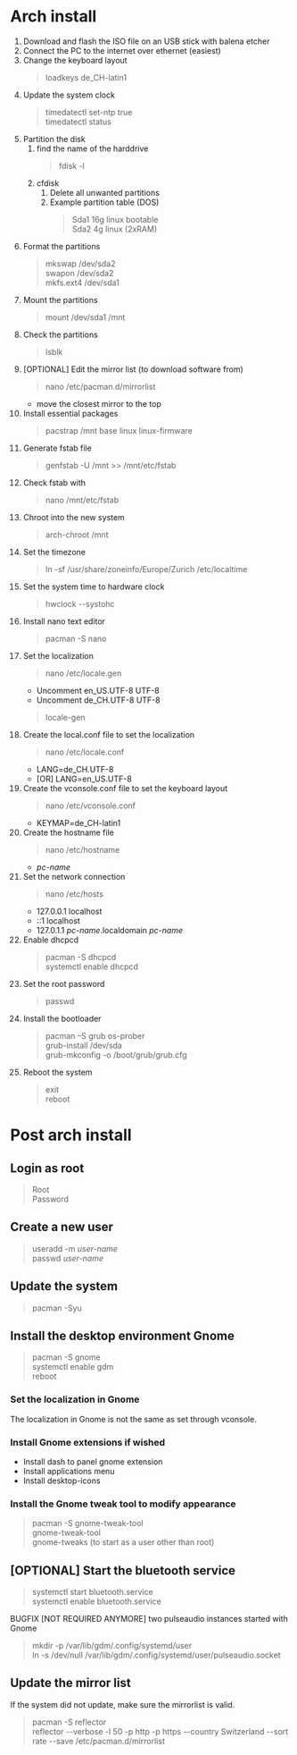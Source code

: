 # Arch install

1. Download and flash the ISO file on an USB stick with balena etcher
1. Connect the PC to the internet over ethernet (easiest)
1. Change the keyboard layout
   > loadkeys de_CH-latin1
1. Update the system clock
   > timedatectl set-ntp true\
   > timedatectl status
1. Partition the disk
   1. find the name of the harddrive
      > fdisk -l
   1. cfdisk
      1. Delete all unwanted partitions
      1. Example partition table (DOS)
         > Sda1 16g linux bootable\
         > Sda2 4g linux (2xRAM)
1. Format the partitions
   > mkswap /dev/sda2\
   > swapon /dev/sda2\
   > mkfs.ext4 /dev/sda1
1. Mount the partitions
   > mount /dev/sda1 /mnt
1. Check the partitions
   > lsblk
1. [OPTIONAL] Edit the mirror list (to download software from)
   > nano /etc/pacman.d/mirrorlist
   * move the closest mirror to the top
1. Install essential packages
   > pacstrap /mnt base linux linux-firmware
1. Generate fstab file
   > genfstab -U /mnt >> /mnt/etc/fstab
1. Check fstab with
   > nano /mnt/etc/fstab
1. Chroot into the new system
   > arch-chroot /mnt
1. Set the timezone
   > ln -sf /usr/share/zoneinfo/Europe/Zurich /etc/localtime
1. Set the system time to hardware clock
   > hwclock --systohc
1. Install nano text editor
   > pacman -S nano
1. Set the localization
   > nano /etc/locale.gen
   * Uncomment en_US.UTF-8 UTF-8
   * Uncomment de_CH.UTF-8 UTF-8
   > locale-gen
1. Create the local.conf file to set the localization
   > nano /etc/locale.conf
   * LANG=de_CH.UTF-8
   * [OR] LANG=en_US.UTF-8
1. Create the vconsole.conf file to set the keyboard layout
   > nano /etc/vconsole.conf
   * KEYMAP=de_CH-latin1
1. Create the hostname file
   > nano /etc/hostname
   * *pc-name*
1. Set the network connection
   > nano /etc/hosts
   * 127.0.0.1 localhost
   * ::1 localhost
   * 127.0.1.1 *pc-name*.localdomain *pc-name*
1. Enable dhcpcd
   > pacman -S dhcpcd\
   > systemctl enable dhcpcd
1. Set the root password
   > passwd
1. Install the bootloader
   > pacman –S grub os-prober\
   > grub-install /dev/sda\
   > grub-mkconfig -o /boot/grub/grub.cfg
1. Reboot the system
   > exit\
   > reboot

# Post arch install

## Login as root
   > Root\
   > Password

## Create a new user
   > useradd -m *user-name*\
   > passwd *user-name*

## Update the system
   > pacman -Syu

## Install the desktop environment Gnome
   > pacman -S gnome\
   > systemctl enable gdm\
   > reboot
### Set the localization in Gnome
   The localization in Gnome is not the same as set through vconsole.
### Install Gnome extensions if wished
   * Install dash to panel gnome extension
   * Install applications menu
   * Install desktop-icons
### Install the Gnome tweak tool to modify appearance
   > pacman -S gnome-tweak-tool\
   > gnome-tweak-tool\
   > gnome-tweaks (to start as a user other than root)

## [OPTIONAL] Start the bluetooth service
> systemctl start bluetooth.service\
> systemctl enable bluetooth.service

BUGFIX [NOT REQUIRED ANYMORE] two pulseaudio instances started with Gnome
> mkdir -p  /var/lib/gdm/.config/systemd/user\
> ln -s /dev/null  /var/lib/gdm/.config/systemd/user/pulseaudio.socket

## Update the mirror list
If the system did not update, make sure the mirrorlist is valid.

   > pacman -S reflector\
   > reflector --verbose -l 50 -p http -p https --country Switzerland --sort rate --save /etc/pacman.d/mirrorlist
